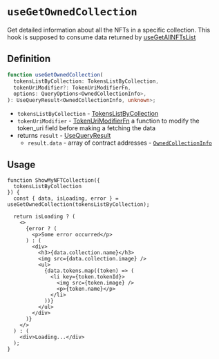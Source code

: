 # `useGetOwnedCollection`

Get detailed information about all the NFTs in a specific collection. This hook is supposed to consume data returned by [useGetAllNFTsList](./get-tokens-list.md#usegetallnftslist)

## Definition

```ts
function useGetOwnedCollection(
  tokensListByCollection: TokensListByCollection,
  tokenUriModifier?: TokenUriModifierFn,
  options: QueryOptions<OwnedCollectionInfo>,
): UseQueryResult<OwnedCollectionInfo, unknown>;
```

- `tokensListByCollection` - [TokensListByCollection](./types.md#tokenslistbycollection)
- `tokenUriModifier` - [TokenUriModifierFn](./types.md#tokenurimodifierfn) a function to modify the token_uri field before making a fetching the data
- returns `result` - [UseQueryResult](https://tanstack.com/query/v4/docs/reference/useQuery)
  - `result.data` - array of contract addresses - [`OwnedCollectionInfo`](./types.md#ownedcollectioninfo)

## Usage

```tsx
function ShowMyNFTCollection({
  tokensListByCollection
}) {
  const { data, isLoading, error } = useGetOwnedCollection(tokensListByCollection);

  return isLoading ? (
    <>
      {error ? (
        <p>Some error occurred</p>
      ) : (
        <div>
          <h3>{data.collection.name}</h3>
          <img src={data.collection.image} />
          <ul>
            {data.tokens.map((token) => (
              <li key={token.tokenId}>
                <img src={token.image} />
                <p>{token.name}</p>
              </li>
            ))}
          </ul>
        </div>
      )}
    </>
  ) : (
    <div>Loading...</div>
  );
}
```
